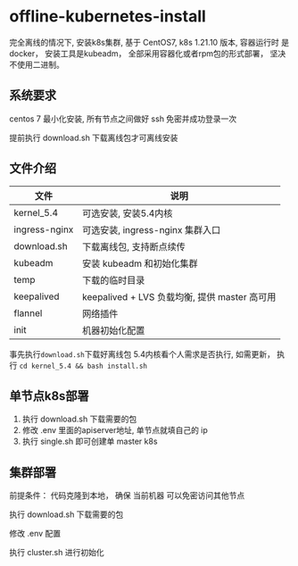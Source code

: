 # offline-kubernetes-install
完全离线的情况下, 安装k8s集群, 基于 CentOS7, k8s 1.21.10 版本, 容器运行时 是docker， 安装工具是kubeadm， 全部采用容器化或者rpm包的形式部署， 坚决不使用二进制。

## 系统要求

centos 7 最小化安装, 所有节点之间做好 ssh 免密并成功登录一次

提前执行 download.sh 下载离线包才可离线安装

## 文件介绍


| 文件               | 说明                                   |
| ------------------ | -------------------------------------- |
| kernel_5.4    | 可选安装, 安装5.4内核                      |
| ingress-nginx        | 可选安装, ingress-nginx 集群入口               |
| download.sh      | 下载离线包, 支持断点续传               |
| kubeadm          |  安装 kubeadm 和初始化集群        |
|temp|下载的临时目录|
|keepalived|keepalived + LVS 负载均衡, 提供 master 高可用|
|flannel|网络插件|
|init|机器初始化配置|


事先执行`download.sh`下载好离线包
5.4内核看个人需求是否执行, 如需更新， 执行 `cd kernel_5.4 && bash install.sh`

## 单节点k8s部署

1. 执行 download.sh 下载需要的包
2. 修改 .env 里面的apiserver地址, 单节点就填自己的 ip
3. 执行 single.sh 即可创建单 master k8s

## 集群部署

前提条件： 代码克隆到本地， 确保 当前机器 可以免密访问其他节点

执行 download.sh 下载需要的包

修改 .env 配置

执行 cluster.sh 进行初始化

